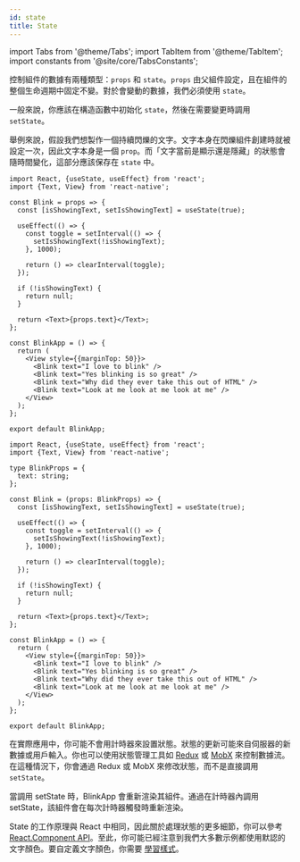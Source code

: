 ```yaml
---
id: state
title: State
---
```


import Tabs from '@theme/Tabs'; import TabItem from '@theme/TabItem'; import constants from '@site/core/TabsConstants';

控制組件的數據有兩種類型：`props` 和 `state`。`props` 由父組件設定，且在組件的整個生命週期中固定不變。對於會變動的數據，我們必須使用 `state`。

一般來說，你應該在構造函數中初始化 `state`，然後在需要變更時調用 `setState`。

舉例來說，假設我們想製作一個持續閃爍的文字。文字本身在閃爍組件創建時就被設定一次，因此文字本身是一個 `prop`。而「文字當前是顯示還是隱藏」的狀態會隨時間變化，這部分應該保存在 `state` 中。

<Tabs groupId="language" queryString defaultValue={constants.defaultSnackLanguage} values={constants.snackLanguages}>
<TabItem value="javascript">

```SnackPlayer name=State&ext=js
import React, {useState, useEffect} from 'react';
import {Text, View} from 'react-native';

const Blink = props => {
  const [isShowingText, setIsShowingText] = useState(true);

  useEffect(() => {
    const toggle = setInterval(() => {
      setIsShowingText(!isShowingText);
    }, 1000);

    return () => clearInterval(toggle);
  });

  if (!isShowingText) {
    return null;
  }

  return <Text>{props.text}</Text>;
};

const BlinkApp = () => {
  return (
    <View style={{marginTop: 50}}>
      <Blink text="I love to blink" />
      <Blink text="Yes blinking is so great" />
      <Blink text="Why did they ever take this out of HTML" />
      <Blink text="Look at me look at me look at me" />
    </View>
  );
};

export default BlinkApp;
```

</TabItem>
<TabItem value="typescript">

```SnackPlayer name=State&ext=tsx
import React, {useState, useEffect} from 'react';
import {Text, View} from 'react-native';

type BlinkProps = {
  text: string;
};

const Blink = (props: BlinkProps) => {
  const [isShowingText, setIsShowingText] = useState(true);

  useEffect(() => {
    const toggle = setInterval(() => {
      setIsShowingText(!isShowingText);
    }, 1000);

    return () => clearInterval(toggle);
  });

  if (!isShowingText) {
    return null;
  }

  return <Text>{props.text}</Text>;
};

const BlinkApp = () => {
  return (
    <View style={{marginTop: 50}}>
      <Blink text="I love to blink" />
      <Blink text="Yes blinking is so great" />
      <Blink text="Why did they ever take this out of HTML" />
      <Blink text="Look at me look at me look at me" />
    </View>
  );
};

export default BlinkApp;
```

</TabItem>
</Tabs>

在實際應用中，你可能不會用計時器來設置狀態。狀態的更新可能來自伺服器的新數據或用戶輸入。你也可以使用狀態管理工具如 [Redux](https://redux.js.org/) 或 [MobX](https://mobx.js.org/) 來控制數據流。在這種情況下，你會通過 Redux 或 MobX 來修改狀態，而不是直接調用 `setState`。

當調用 setState 時，BlinkApp 會重新渲染其組件。通過在計時器內調用 setState，該組件會在每次計時器觸發時重新渲染。

State 的工作原理與 React 中相同，因此關於處理狀態的更多細節，你可以參考 [React.Component API](https://react.dev/reference/react/Component#setstate)。至此，你可能已經注意到我們大多數示例都使用默認的文字顏色。要自定義文字顏色，你需要 [學習樣式](style.md)。
